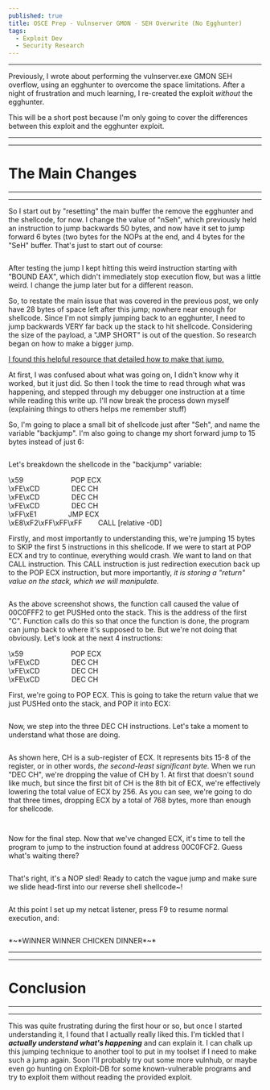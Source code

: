 ```yaml
---
published: true
title: OSCE Prep - Vulnserver GMON - SEH Overwrite (No Egghunter)
tags:
  - Exploit Dev
  - Security Research
---
```

<hr />
<p>Previously, I wrote about performing the vulnserver.exe GMON SEH overflow, using an egghunter to overcome the space limitations. After a night of frustration and much learning, I re-created the exploit <em>without </em>the egghunter.</p>

<p>This will be a short post because I&#39;m only going to cover the differences between this exploit and the egghunter exploit.</p>

<hr />
<hr />
<h1>The Main Changes</h1>

<hr />
<hr />
<p>So I start out by &quot;resetting&quot; the main buffer the remove the egghunter and the shellcode, for now. I change the value of &quot;nSeh&quot;, which previously held an instruction to jump backwards 50 bytes, and now have it set to jump forward 6 bytes (two bytes for the NOPs at the end, and 4 bytes for the &quot;SeH&quot; buffer. That&#39;s just to start out of course:</p>

<p><img alt="" src="https://i.imgur.com/6WHocqF.png" /></p>

<p>After testing the jump I kept hitting this weird instruction starting with &quot;BOUND EAX&quot;, which didn&#39;t immediately stop execution flow, but was a little weird. I change the jump later but for a different reason.</p>

<p>So, to restate the main issue that was covered in the previous post, we only have 28 bytes of space left after this jump; nowhere near enough for shellcode. Since I&#39;m not simply jumping back to an egghunter, I need to jump backwards VERY far back up the stack to hit shellcode. Considering the size of the payload, a &quot;JMP SHORT&quot; is out of the question. So research began on how to make a bigger jump.</p>

<p><a href="https://resources.infosecinstitute.com/seh-exploit/#gref">I found this helpful resource that detailed how to make that jump.</a></p>

<p>At first, I was confused about what was going on, I didn&#39;t know why it worked, but it just did. So then I took the time to read through what was happening, and stepped through my debugger one instruction at a time while reading this write up. I&#39;ll now break the process down myself (explaining things to others helps me remember stuff)</p>

<p>So, I&#39;m going to place a small bit of shellcode just after &quot;Seh&quot;, and name the variable &quot;backjump&quot;. I&#39;m also going to change my short forward jump to 15 bytes instead of just 6:</p>

<p><img alt="" src="https://i.imgur.com/fVksgMJ.png?1" /></p>

<p>Let&#39;s breakdown the shellcode in the &quot;backjump&quot; variable:</p>

<p>\x59&nbsp;&nbsp;&nbsp;&nbsp;&nbsp;&nbsp;&nbsp;&nbsp;&nbsp;&nbsp;&nbsp;&nbsp;&nbsp;&nbsp;&nbsp;&nbsp;&nbsp;&nbsp;&nbsp;&nbsp;&nbsp;&nbsp;&nbsp;&nbsp;POP ECX<br />
\xFE\xCD&nbsp;&nbsp;&nbsp;&nbsp;&nbsp;&nbsp;&nbsp;&nbsp;&nbsp;&nbsp;&nbsp;&nbsp;&nbsp;&nbsp;&nbsp;&nbsp;DEC CH<br />
\xFE\xCD&nbsp;&nbsp;&nbsp;&nbsp;&nbsp;&nbsp;&nbsp;&nbsp;&nbsp;&nbsp;&nbsp;&nbsp;&nbsp;&nbsp;&nbsp;&nbsp;DEC CH<br />
\xFE\xCD&nbsp;&nbsp;&nbsp;&nbsp;&nbsp;&nbsp;&nbsp;&nbsp;&nbsp;&nbsp;&nbsp;&nbsp;&nbsp;&nbsp;&nbsp;&nbsp;DEC CH<br />
\xFF\xE1&nbsp;&nbsp;&nbsp;&nbsp;&nbsp;&nbsp;&nbsp;&nbsp;&nbsp;&nbsp;&nbsp;&nbsp;&nbsp;&nbsp;&nbsp;&nbsp;JMP ECX<br />
\xE8\xF2\xFF\xFF\xFF&nbsp;&nbsp;&nbsp;&nbsp;&nbsp;&nbsp;&nbsp;&nbsp;CALL [relative -0D]</p>

<p>Firstly, and most importantly to understanding this, we&#39;re jumping 15 bytes to SKIP the first 5 instructions in this shellcode. If we were to start at POP ECX and try to continue, everything would crash. We want to land on that CALL instruction. This CALL instruction is just redirection execution back up to the POP ECX instruction, but more importantly, <em>it is storing a &quot;return&quot; value on the stack, which we will manipulate.</em></p>

<p><img alt="" src="https://i.imgur.com/flpwlzU.png" /></p>

<p>As the above screenshot shows, the function call caused the value of 00C0FFF2 to get PUSHed onto the stack. This is the address of the first &quot;C&quot;. Function calls do this so that once the function is done, the program can jump back to where it&#39;s supposed to be. But we&#39;re not doing that obviously. Let&#39;s look at the next 4 instructions:</p>

<p>\x59&nbsp;&nbsp;&nbsp;&nbsp;&nbsp;&nbsp;&nbsp;&nbsp;&nbsp;&nbsp;&nbsp;&nbsp;&nbsp;&nbsp;&nbsp;&nbsp;&nbsp;&nbsp;&nbsp;&nbsp;&nbsp;&nbsp;&nbsp;&nbsp;POP ECX<br />
\xFE\xCD&nbsp;&nbsp;&nbsp;&nbsp;&nbsp;&nbsp;&nbsp;&nbsp;&nbsp;&nbsp;&nbsp;&nbsp;&nbsp;&nbsp;&nbsp;&nbsp;DEC CH<br />
\xFE\xCD&nbsp;&nbsp;&nbsp;&nbsp;&nbsp;&nbsp;&nbsp;&nbsp;&nbsp;&nbsp;&nbsp;&nbsp;&nbsp;&nbsp;&nbsp;&nbsp;DEC CH<br />
\xFE\xCD&nbsp;&nbsp;&nbsp;&nbsp;&nbsp;&nbsp;&nbsp;&nbsp;&nbsp;&nbsp;&nbsp;&nbsp;&nbsp;&nbsp;&nbsp;&nbsp;DEC CH</p>

<p>First, we&#39;re going to POP ECX. This is going to take the return value that we just PUSHed onto the stack, and POP it into ECX:</p>

<p><img alt="" src="https://i.imgur.com/R3mUnXU.png" /></p>

<p>Now, we step into the three DEC CH instructions. Let&#39;s take a moment to understand what those are doing.</p>

<p><img alt="" src="https://i.imgur.com/DPYwRA6.jpg" /></p>

<p>As shown here, CH is a sub-register of ECX. It represents bits 15-8 of the register, or in other words, <em>the second-least significant byte.</em> When we run &quot;DEC CH&quot;, we&#39;re dropping the value of CH by 1. At first that doesn&#39;t sound like much, but since the first bit of CH is the 8th bit of ECX, we&#39;re effectively lowering the total value of ECX by 256. As you can see, we&#39;re going to do that three times, dropping ECX by a total of 768 bytes, more than enough for shellcode.</p>

<p><img alt="" src="https://i.imgur.com/71AXOVC.png" /></p>

<p><img alt="" src="https://i.imgur.com/MIpsUzf.png" /></p>

<p>Now for the final step. Now that we&#39;ve changed ECX, it&#39;s time to tell the program to jump to the instruction found at address 00C0FCF2. Guess what&#39;s waiting there?</p>

<p><img alt="" src="https://i.imgur.com/K6WT20K.png" /></p>

<p>That&#39;s right, it&#39;s a NOP sled! Ready to catch the vague jump and make sure we slide head-first into our reverse shell shellcode~!</p>

<p><img alt="" src="https://i.imgur.com/tSPNZ4B.png" /></p>

<p>At this point I set up my netcat listener, press F9 to resume normal execution, and:</p>

<p><img alt="" src="https://i.imgur.com/HyZCOuF.png" /></p>

<p>*~*WINNER WINNER CHICKEN DINNER*~*</p>

<hr />
<hr />
<h1>Conclusion</h1>

<hr />
<hr />
<p>This was quite frustrating during the first hour or so, but once I started understanding it, I found that I actually really liked this. I&#39;m tickled that I <em><strong>actually understand what&#39;s happening</strong></em> and can explain it. I can chalk up this jumping technique to another tool to put in my toolset if I need to make such a jump again. Soon I&#39;ll probably try out some more vulnhub, or maybe even go hunting on Exploit-DB for some known-vulnerable programs and try to exploit them without reading the provided exploit.</p>